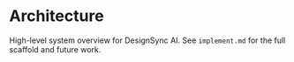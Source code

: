 # Architecture

High-level system overview for DesignSync AI. See `implement.md` for the full scaffold and future work.
